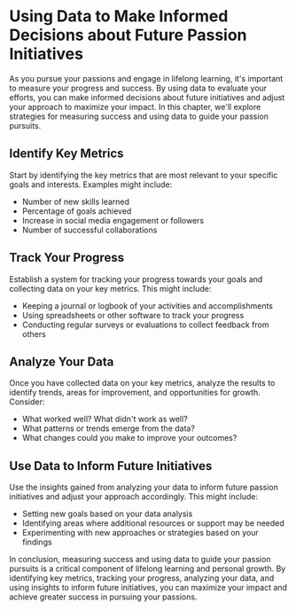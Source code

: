 Using Data to Make Informed Decisions about Future Passion Initiatives
====================================================================================================

As you pursue your passions and engage in lifelong learning, it's important to measure your progress and success. By using data to evaluate your efforts, you can make informed decisions about future initiatives and adjust your approach to maximize your impact. In this chapter, we'll explore strategies for measuring success and using data to guide your passion pursuits.

Identify Key Metrics
--------------------

Start by identifying the key metrics that are most relevant to your specific goals and interests. Examples might include:

* Number of new skills learned
* Percentage of goals achieved
* Increase in social media engagement or followers
* Number of successful collaborations

Track Your Progress
-------------------

Establish a system for tracking your progress towards your goals and collecting data on your key metrics. This might include:

* Keeping a journal or logbook of your activities and accomplishments
* Using spreadsheets or other software to track your progress
* Conducting regular surveys or evaluations to collect feedback from others

Analyze Your Data
-----------------

Once you have collected data on your key metrics, analyze the results to identify trends, areas for improvement, and opportunities for growth. Consider:

* What worked well? What didn't work as well?
* What patterns or trends emerge from the data?
* What changes could you make to improve your outcomes?

Use Data to Inform Future Initiatives
-------------------------------------

Use the insights gained from analyzing your data to inform future passion initiatives and adjust your approach accordingly. This might include:

* Setting new goals based on your data analysis
* Identifying areas where additional resources or support may be needed
* Experimenting with new approaches or strategies based on your findings

In conclusion, measuring success and using data to guide your passion pursuits is a critical component of lifelong learning and personal growth. By identifying key metrics, tracking your progress, analyzing your data, and using insights to inform future initiatives, you can maximize your impact and achieve greater success in pursuing your passions.
